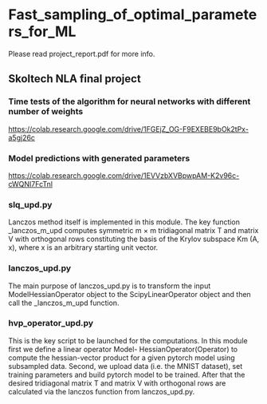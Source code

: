 # Fast_sampling_of_optimal_parameters_for_ML
Please read project_report.pdf for more info.

## Skoltech NLA final project

### Time tests of the algorithm for neural networks with different number of weights
https://colab.research.google.com/drive/1FGEjZ_OG-F9EXEBE9bOk2tPx-a5gj26c

### Model predictions with generated parameters
https://colab.research.google.com/drive/1EVVzbXVBpwpAM-K2v96c-cWQNI7FcTnl

### slq_upd.py
Lanczos method itself is implemented in this module. The key function _lanczos_m_upd computes symmetric m × m tridiagonal matrix T and matrix V with orthogonal rows constituting the basis of the Krylov subspace Km (A, x), where x is an arbitrary starting unit vector.

### lanczos_upd.py
The main purpose of lanczos_upd.py is to transform the input ModelHessianOperator object to the ScipyLinearOperator object and then call the _lanczos_m_upd function.

### hvp_operator_upd.py
This is the key script to be launched for the computations. In this module first we define a linear operator Model- HessianOperator(Operator) to compute the hessian-vector product for a given pytorch model using subsampled data. Second, we upload data (i.e. the MNIST dataset), set training parameters and build pytorch model to be trained. After that the desired tridiagonal matrix T and matrix V with orthogonal rows are calculated via the lanczos function from lanczos_upd.py.
